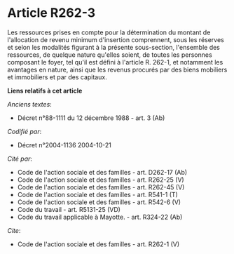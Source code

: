 # Article R262-3

Les ressources prises en compte pour la détermination du montant de l'allocation de revenu minimum d'insertion comprennent,
sous les réserves et selon les modalités figurant à la présente sous-section, l'ensemble des ressources, de quelque nature
qu'elles soient, de toutes les personnes composant le foyer, tel qu'il est défini à l'article R. 262-1, et notamment les
avantages en nature, ainsi que les revenus procurés par des biens mobiliers et immobiliers et par des capitaux.

**Liens relatifs à cet article**

_Anciens textes_:

  - Décret n°88-1111 du 12 décembre 1988 - art. 3 (Ab)

_Codifié par_:

  - Décret n°2004-1136 2004-10-21

_Cité par_:

  - Code de l'action sociale et des familles - art. D262-17 (Ab)
  - Code de l'action sociale et des familles - art. R262-25 (V)
  - Code de l'action sociale et des familles - art. R262-45 (V)
  - Code de l'action sociale et des familles - art. R541-1 (T)
  - Code de l'action sociale et des familles - art. R542-6 (V)
  - Code du travail - art. R5131-25 (VD)
  - Code du travail applicable à Mayotte. - art. R324-22 (Ab)

_Cite_:

  - Code de l'action sociale et des familles - art. R262-1 (V)
